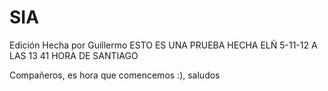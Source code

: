 SIA
===
Edición Hecha por Guillermo
ESTO ES UNA PRUEBA HECHA ELÑ 5-11-12 A LAS 13 41 HORA DE SANTIAGO


Compañeros, es hora que comencemos :), saludos
